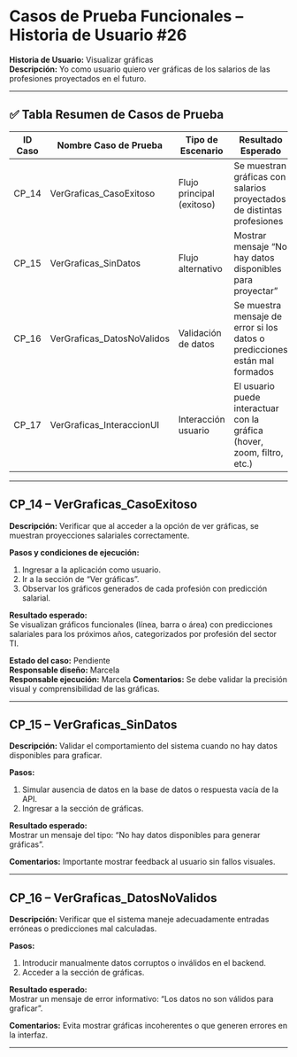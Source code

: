 # Casos de Prueba Funcionales – Historia de Usuario #26
**Historia de Usuario:** Visualizar gráficas  
**Descripción:** Yo como usuario quiero ver gráficas de los salarios de las profesiones proyectados en el futuro.

---

## ✅ Tabla Resumen de Casos de Prueba

| ID Caso | Nombre Caso de Prueba              | Tipo de Escenario        | Resultado Esperado                                                       | Estado    |
|---------|-------------------------------------|---------------------------|---------------------------------------------------------------------------|-----------|
| CP_14   | VerGraficas_CasoExitoso               | Flujo principal (exitoso)   | Se muestran gráficas con salarios proyectados de distintas profesiones   | Pendiente |
| CP_15   | VerGraficas_SinDatos                | Flujo alternativo         | Mostrar mensaje “No hay datos disponibles para proyectar”                | Pendiente |
| CP_16   | VerGraficas_DatosNoValidos          | Validación de datos       | Se muestra mensaje de error si los datos o predicciones están mal formados | Pendiente |
| CP_17   | VerGraficas_InteraccionUI           | Interacción usuario       | El usuario puede interactuar con la gráfica (hover, zoom, filtro, etc.)  | Pendiente |

---

## CP_14 – VerGraficas_CasoExitoso

**Descripción:** Verificar que al acceder a la opción de ver gráficas, se muestran proyecciones salariales correctamente.

**Pasos y condiciones de ejecución:**
1. Ingresar a la aplicación como usuario.
2. Ir a la sección de “Ver gráficas”.
3. Observar los gráficos generados de cada profesión con predicción salarial.

**Resultado esperado:**  
Se visualizan gráficos funcionales (línea, barra o área) con predicciones salariales para los próximos años, categorizados por profesión del sector TI.

**Estado del caso:** Pendiente  
**Responsable diseño:** Marcela  
**Responsable ejecución:** Marcela 
**Comentarios:** Se debe validar la precisión visual y comprensibilidad de las gráficas.

---

## CP_15 – VerGraficas_SinDatos

**Descripción:** Validar el comportamiento del sistema cuando no hay datos disponibles para graficar.

**Pasos:**
1. Simular ausencia de datos en la base de datos o respuesta vacía de la API.
2. Ingresar a la sección de gráficas.

**Resultado esperado:**  
Mostrar un mensaje del tipo: “No hay datos disponibles para generar gráficas”.

**Comentarios:** Importante mostrar feedback al usuario sin fallos visuales.

---

## CP_16 – VerGraficas_DatosNoValidos

**Descripción:** Verificar que el sistema maneje adecuadamente entradas erróneas o predicciones mal calculadas.

**Pasos:**
1. Introducir manualmente datos corruptos o inválidos en el backend.
2. Acceder a la sección de gráficas.

**Resultado esperado:**  
Mostrar un mensaje de error informativo: “Los datos no son válidos para graficar”.

**Comentarios:** Evita mostrar gráficas incoherentes o que generen errores en la interfaz.

---